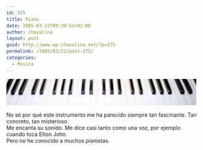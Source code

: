 ```yaml
---
id: 375
title: Piano
date: 2005-03-22T09:39:51+02:00
author: Chavalina
layout: post
guid: http://www.wp.chavalina.net/?p=375
permalink: /2005/03/22/post-375/
categories:
  - Música
---
```

<p class="imgcentro">
  <img src="/imagenes/fotos/piano.jpg" alt="Piano" />
</p>

No sé por qué este instrumento me ha parecido siempre tan fascinante. Tan concreto, tan misterioso.  
Me encanta su sonido. Me dice casi tanto como una voz, por ejemplo cuando toca Elton John.  
Pero no he conocido a muchos pianistas.